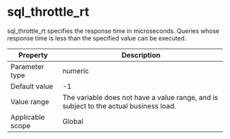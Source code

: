 sql_throttle_rt
====================================
<!-- # docslug#/oceanbase-database/oceanbase-database/V4.0.0/sql_throttle_rt-1-2-3-4 -->
sql_throttle_rt specifies the response time in microseconds. Queries whose response time is less than the specified value can be executed.


| **Property** | **Description** |
|--------|-----------------|
| Parameter type | numeric |
| Default value | -1 |
| Value range | The variable does not have a value range, and is subject to the actual business load. |
| Applicable scope | Global |



